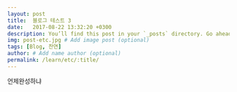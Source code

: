```yaml
---
layout: post
title:  블로그 테스트 3
date:   2017-08-22 13:32:20 +0300
description: You’ll find this post in your `_posts` directory. Go ahead and edit it and re-build the site to see your changes. # Add post description (optional)
img: post-etc.jpg # Add image post (optional)
tags: [Blog, 찬연]
author: # Add name author (optional)
permalink: /learn/etc/:title/
---
```

언제완성하냐
